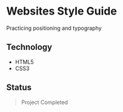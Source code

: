 # Websites Style Guide

Practicing positioning and typography

## Technology

- HTML5
- CSS3

## Status

> Project Completed
